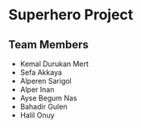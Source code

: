 # Superhero Project

## Team Members
- Kemal Durukan Mert
- Sefa Akkaya
- Alperen Sarigol
- Alper Inan
- Ayse Begum Nas
- Bahadir Gulen
- Halil Onuy
